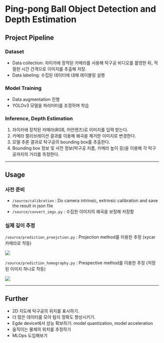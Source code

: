 # Ping-pong Ball Object Detection and Depth Estimation

## Project Pipeline
### Dataset
* Data collection: 자이카에 장착된 카메라를 사용해 탁구공 비디오를 촬영한 뒤, 적절한 시간 간격으로 이미지를 추출해 저장.
* Data labeling: 수집된 데이터에 대해 레이블링 실행

### Model Training
* Data augmentation 진행
* YOLOv3 모델을 파라미터를 조정하며 학습

### Inference, Depth Estimation
1. 자이카에 장착된 카메라(RGB, 어안렌즈)로 이미지를 입력 받는다.
2. 카메라 캘리브레이션 결과를 이용해 왜곡을 제거한 이미지로 변경한다.
3. 모델 추론 결과로 탁구공의 bounding box를 추출한다.
4. Bounding box 정보 및 사전 정보(탁구공 지름, 카메라 높이 등)을 이용해 각 탁구공까지의 거리를 측정한다.

- - -

## Usage
### 사전 준비
* `/source/calibration` : Do camera intrinsic, extrinsic calibration and save the result in json file
* `/source/convert_imgs.py` : 수집한 이미지의 왜곡을 보정해 저장함

### 실제 깊이 추정
`/source/prediction_proejction.py` : Projection method를 이용한 추정 (xycar 카메라로 작동)

![]("./assets/projection.jpg")

`/source/prediction_homography.py` : Prespective method를 이용한 추정 (저장된 이미지 하나로 작동)

![]("./assets/homography.jpg")
- - -

## Further

* 2D 지도에 탁구공의 위치를 표시하기.
* 더 많은 데이터를 모아 탐지 정확도 향상시키기.
* Egde device에서 성능 확보하기: model quantization, model acceleration
* 움직이는 물체의 위치를 추정하기
* MLOps 도입해보기